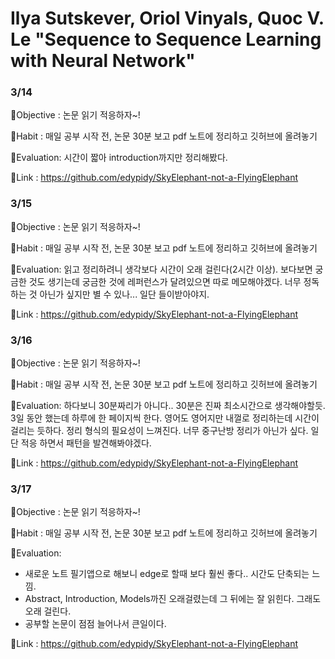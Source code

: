 # Ilya Sutskever, Oriol Vinyals, Quoc V. Le "Sequence to Sequence Learning with Neural Network"

### 3/14
🐘Objective : 논문 읽기 적응하자~!

🐘Habit : 매일 공부 시작 전, 논문 30분 보고 pdf 노트에 정리하고 깃허브에 올려놓기

🐘Evaluation: 시간이 짧아 introduction까지만 정리해봤다.

🐘Link : https://github.com/edypidy/SkyElephant-not-a-FlyingElephant


### 3/15
🐘Objective : 논문 읽기 적응하자~!

🐘Habit : 매일 공부 시작 전, 논문 30분 보고 pdf 노트에 정리하고 깃허브에 올려놓기

🐘Evaluation: 읽고 정리하려니 생각보다 시간이 오래 걸린다(2시간 이상). 보다보면 궁금한 것도 생기는데 궁금한 것에 레퍼런스가 달려있으면 따로 메모해야겠다. 
너무 정독하는 것 아닌가 싶지만 별 수 있나... 일단 들이받아야지.

🐘Link : https://github.com/edypidy/SkyElephant-not-a-FlyingElephant


### 3/16
🐘Objective : 논문 읽기 적응하자~!

🐘Habit : 매일 공부 시작 전, 논문 30분 보고 pdf 노트에 정리하고 깃허브에 올려놓기

🐘Evaluation: 하다보니 30분짜리가 아니다.. 30분은 진짜 최소시간으로 생각해야할듯.
3일 동안 했는데 하루에 한 페이지씩 한다. 영어도 영어지만 내껄로 정리하는데 시간이 걸리는 듯하다.
정리 형식의 필요성이 느껴진다. 너무 중구난방 정리가 아닌가 싶다. 일단 적응 하면서 패턴을 발견해봐야겠다.

🐘Link : https://github.com/edypidy/SkyElephant-not-a-FlyingElephant


### 3/17
🐘Objective : 논문 읽기 적응하자~!

🐘Habit : 매일 공부 시작 전, 논문 30분 보고 pdf 노트에 정리하고 깃허브에 올려놓기

🐘Evaluation: 
* 새로운 노트 필기앱으로 해보니 edge로 할때 보다 훨씬 좋다.. 시간도 단축되는 느낌.
* Abstract, Introduction, Models까진 오래걸렸는데 그 뒤에는 잘 읽힌다. 그래도 오래 걸린다.
* 공부할 논문이 점점 늘어나서 큰일이다.

🐘Link : https://github.com/edypidy/SkyElephant-not-a-FlyingElephant
